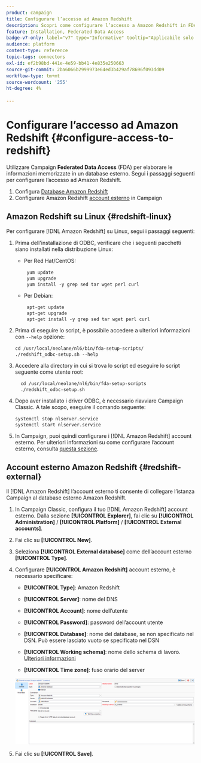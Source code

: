 ```yaml
---
product: campaign
title: Configurare l’accesso ad Amazon Redshift
description: Scopri come configurare l’accesso a Amazon Redshift in FDA
feature: Installation, Federated Data Access
badge-v7-only: label="v7" type="Informative" tooltip="Applicabile solo a Campaign Classic v7"
audience: platform
content-type: reference
topic-tags: connectors
exl-id: ef2b98bd-441e-4e59-bb41-4e835e250663
source-git-commit: 2ba6066b2999973e64ed3b429af78696f093dd09
workflow-type: tm+mt
source-wordcount: '255'
ht-degree: 4%

---
```


# Configurare l’accesso ad Amazon Redshift {#configure-access-to-redshift}

Utilizzare Campaign **Federated Data Access** (FDA) per elaborare le informazioni memorizzate in un database esterno. Segui i passaggi seguenti per configurare l’accesso ad Amazon Redshift.

1. Configura [Database Amazon Redshift](#configuring-redshift)
1. Configurare Amazon Redshift [account esterno](#redshift-external) in Campaign

## Amazon Redshift su Linux {#redshift-linux}

Per configurare [!DNL Amazon Redshift] su Linux, segui i passaggi seguenti:

1. Prima dell&#39;installazione di ODBC, verificare che i seguenti pacchetti siano installati nella distribuzione Linux:

   * Per Red Hat/CentOS:

     ```
      yum update
      yum upgrade
      yum install -y grep sed tar wget perl curl
     ```

   * Per Debian:

     ```
      apt-get update
      apt-get upgrade
      apt-get install -y grep sed tar wget perl curl
     ```

1. Prima di eseguire lo script, è possibile accedere a ulteriori informazioni con `--help` opzione:

   ```
   cd /usr/local/neolane/nl6/bin/fda-setup-scripts/
   ./redshift_odbc-setup.sh --help
   ```

1. Accedere alla directory in cui si trova lo script ed eseguire lo script seguente come utente root:

   ```
     cd /usr/local/neolane/nl6/bin/fda-setup-scripts
     ./redshift_odbc-setup.sh
   ```

1. Dopo aver installato i driver ODBC, è necessario riavviare Campaign Classic. A tale scopo, eseguire il comando seguente:

   ```
   systemctl stop nlserver.service
   systemctl start nlserver.service
   ```

1. In Campaign, puoi quindi configurare i [!DNL Amazon Redshift] account esterno. Per ulteriori informazioni su come configurare l’account esterno, consulta [questa sezione](#redshift-external).

## Account esterno Amazon Redshift {#redshift-external}

Il [!DNL Amazon Redshift] l’account esterno ti consente di collegare l’istanza Campaign al database esterno Amazon Redshift.

1. In Campaign Classic, configura il tuo [!DNL Amazon Redshift] account esterno. Dalla sezione **[!UICONTROL Explorer]**, fai clic su **[!UICONTROL Administration]** / **[!UICONTROL Platform]** / **[!UICONTROL External accounts]**.

1. Fai clic su **[!UICONTROL New]**.

1. Seleziona **[!UICONTROL External database]** come dell’account esterno **[!UICONTROL Type]**.

1. Configurare **[!UICONTROL Amazon Redshift]** account esterno, è necessario specificare:

   * **[!UICONTROL Type]**: Amazon Redshift

   * **[!UICONTROL Server]**: nome del DNS

   * **[!UICONTROL Account]**: nome dell’utente

   * **[!UICONTROL Password]**: password dell’account utente

   * **[!UICONTROL Database]**: nome del database, se non specificato nel DSN. Può essere lasciato vuoto se specificato nel DSN

   * **[!UICONTROL Working schema]**: nome dello schema di lavoro. [Ulteriori informazioni](https://docs.aws.amazon.com/redshift/latest/dg/r_Schemas_and_tables.html)

   * **[!UICONTROL Time zone]**: fuso orario del server

   ![](assets/amazon_redshift.png)

1. Fai clic su **[!UICONTROL Save]**.
